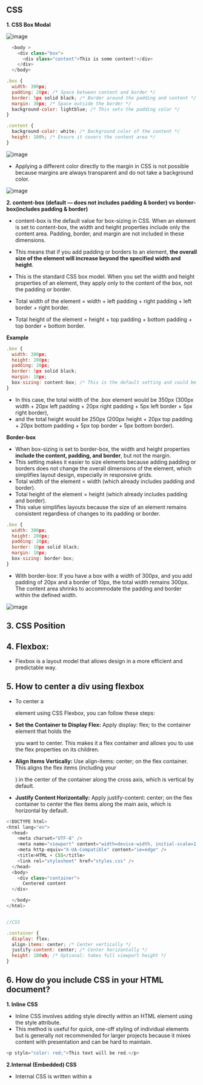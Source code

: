 ## CSS

**1. CSS Box Modal**

![image](https://github.com/venkatdas/Interview_prep/assets/43024084/40355538-838a-4c5b-a6af-1f63f88c6bcd)


```js
  <body >
    <div class="box">
      <div class="content">This is some content!</div>
    </div>
  </body>

.box {
  width: 300px;
  padding: 20px; /* Space between content and border */
  border: 5px solid black; /* Border around the padding and content */
  margin: 30px; /* Space outside the border */
  background-color: lightblue; /* This sets the padding color */
}

.content {
  background-color: white; /* Background color of the content */
  height: 100%; /* Ensure it covers the content area */
}

```

![image](https://github.com/venkatdas/Interview_prep/assets/43024084/d8b2aefc-3064-489f-85d6-f62d56804928)

- Applying a different color directly to the margin in CSS is not possible because margins are always transparent and do not take a background color. 


![image](https://github.com/venkatdas/Interview_prep/assets/43024084/3089a252-3bd4-467a-a459-35e301d92a6b)



**2. content-box (default — does not includes padding & border) vs border-box(includes padding & border)**


- content-box is the default value for box-sizing in CSS. When an element is set to content-box, the width and height properties include only the content area. Padding, border, and margin are not included in these dimensions.
- This means that if you add padding or borders to an element, **the overall size of the element will increase beyond the specified width and height**.

- This is the standard CSS box model. When you set the width and height properties of an element, they apply only to the content of the box, not the padding or border.
- Total width of the element = width + left padding + right padding + left border + right border.
- Total height of the element = height + top padding + bottom padding + top border + bottom border.

**Example**


```js
.box {
  width: 300px;
  height: 200px;
  padding: 20px;
  border: 5px solid black;
  margin: 10px;
  box-sizing: content-box; /* This is the default setting and could be omitted */
}

```

- In this case, the total width of the .box element would be 350px (300px width + 20px left padding + 20px right padding + 5px left border + 5px right border),
- and the total height would be 250px (200px height + 20px top padding + 20px bottom padding + 5px top border + 5px bottom border).


**Border-box**

- When box-sizing is set to border-box, the width and height properties **include the content, padding, and border**, but not the margin.
- This setting makes it easier to size elements because adding padding or borders does not change the overall dimensions of the element, which simplifies layout design, especially in responsive grids.
- Total width of the element = width (which already includes padding and border).
- Total height of the element = height (which already includes padding and border).
- This value simplifies layouts because the size of an element remains consistent regardless of changes to its padding or border.

```js
.box {
  width: 300px;
  height: 200px;
  padding: 20px;
  border: 10px solid black;
  margin: 10px;
  box-sizing: border-box;
}
```

- With border-box: If you have a box with a width of 300px, and you add padding of 20px and a border of 10px, the total width remains 300px. The content area shrinks to accommodate the padding and border within the defined width.

![image](https://github.com/venkatdas/Interview_prep/assets/43024084/d7c1fda8-63f9-4ca7-ba97-ca96e410f83e)

## 3. CSS Position


## 4. Flexbox:

- Flexbox is a layout model that allows design in a more efficient and predictable way.


## 5. How to center a div using flexbox

- To center a <div> element using CSS Flexbox, you can follow these steps:


- **Set the Container to Display Flex:** Apply display: flex; to the container element that holds the <div> you want to center. This makes it a flex container and allows you to use the flex properties on its children.
- **Align Items Vertically:** Use align-items: center; on the flex container. This aligns the flex items (including your <div>) in the center of the container along the cross axis, which is vertical by default.
- **Justify Content Horizontally:** Apply justify-content: center; on the flex container to center the flex items along the main axis, which is horizontal by default.


```js
<!DOCTYPE html>
<html lang="en">
  <head>
    <meta charset="UTF-8" />
    <meta name="viewport" content="width=device-width, initial-scale=1.0" />
    <meta http-equiv="X-UA-Compatible" content="ie=edge" />
    <title>HTML + CSS</title>
    <link rel="stylesheet" href="styles.css" />
  </head>
  <body>
    <div class="container">
      Centered content
  </div>

  </body>
</html>


//CSS

.container {
  display: flex;
  align-items: center; /* Center vertically */
  justify-content: center; /* Center horizontally */
  height: 100vh; /* Optional: takes full viewport height */
}
```


## 6. How do you include CSS in your HTML document?

**1. Inline CSS**
- Inline CSS involves adding style directly within an HTML element using the style attribute.
- This method is useful for quick, one-off styling of individual elements but is generally not recommended for larger projects because it mixes content with presentation and can be hard to maintain.
```js
<p style="color: red;">This text will be red.</p>

```

**2.Internal (Embedded) CSS**

- Internal CSS is written within a <style> tag in the <head> section of the HTML document. This method is suitable for styles that are specific to a single document and allows you to style elements without altering the HTML structure.


```js
<head>
  <style>
    p {
      color: blue;
    }
  </style>
</head>
<body>
  <p>This text will be blue.</p>
</body>

```

**3. External CSS**

- External CSS is the most common and recommended method for including CSS, especially in larger projects. Styles are maintained in separate CSS files which are linked to the HTML document using the <link> tag in the <head> section.
- This method keeps content and presentation separate, making the HTML and CSS easier to read and maintain.

```js
<head>
  <link rel="stylesheet" href="styles.css">
</head>
<body>
  <p>This text will be styled according to the styles.css file.</p>
</body>


//style.css

p {
  color: green;
}

```

## 7. CSS selectors

- CSS selectors are patterns used to select HTML elements in order to apply styles to them.

    **Types of selectors**

```js
/* Selects all paragraphs */
p {
    color: blue;
}

/* Selects elements with class 'highlight' */
.highlight {
    background-color: yellow;
}

/* Selects elements with id 'header' */
#header {
    font-size: 24px;
}
```


- Type Selectors: These target elements based on their HTML tag (e.g., div, p).
- Class Selectors: These target elements based on their class attribute (e.g., .class-name).
- ID Selectors: These target elements based on their ID attribute (e.g., #id-name).

- Attribute Selectors: These target elements based on the presence or value of an attribute (e.g., [type="text"]).This group of selectors gives you different ways to select elements based on the presence of a certain attribute on an element:

- Pseudo-class Selectors: These target elements based on their state (e.g., :hover, :checked).
- Pseudo-element Selectors: These target specific parts of an element (e.g., ::before, ::after).
- Universal Selector: This targets any element (e.g., *).
- Combinators and Descendant Selectors: These define relationships between elements (e.g., >, +, ~, and whitespace).

**Pseudo Class Example**


- Pseudo-classes are keywords that can be added to selectors in CSS to target specific states or elements.


- A pseudo-class is a selector that selects elements that are in a specific state, e.g. they are the first element of their type, or they are being hovered over by the mouse pointer.

  **Example**

- Let's look at a simple example. If we wanted to make the first paragraph in an article larger and bold, we could add a class to that paragraph and then add CSS to that class, as shown in the first example below:

  ![image](https://github.com/venkatdas/Interview_prep/assets/43024084/b1a5b34b-bc91-459b-9d0a-0f2df4bdc0c1)

- As per above Image we have applied a simple class then we have applied styles to that. This is working fine but if we have aneother extra para that need to be added top of the document then, We'd need to move the class over to the new paragraph. Instead of adding the class,
- we could use the :first-child pseudo-class selector — this will always target the first child element in the article, and we will no longer need to edit the HTML

```jsarticle p:first-child {
  font-size: 120%;
  font-weight: bold;
}
```

```js
<!DOCTYPE html>
<html lang="en">
<head>
  <meta charset="UTF-8">
  <meta name="viewport" content="width=device-width, initial-scale=1.0">
  <style>
    /* Styling the list items */
    li {
      margin: 5px;
      padding: 10px;
      border: 1px solid #ccc;
    }

    /* Styling the even list items using :nth-child(even) pseudo-class */
    li:nth-child(even) {
      background-color: #f2f2f2;
    }

    /* Styling the first list item using :first-child pseudo-class */
    li:first-child {
      font-weight: bold;
    }

    /* Styling the last list item using :last-child pseudo-class */
    li:last-child {
      border-bottom: 2px solid #333;
    }

    /* Styling the hovered list item using :hover pseudo-class */
    li:hover {
      background-color: #ddd;
    }
  </style>
</head>
<body>

  <ul>
    <li>Item 1</li>
    <li>Item 2</li>
    <li>Item 3</li>
    <li>Item 4</li>
    <li>Item 5</li>
  </ul>

</body>
</html>
```


- **Pseudo Element Example**
Pseudo-elements in CSS allow you to style a specific part of an element.

- Pseudo-elements behave in a similar way.
- However, they act as if you had added a whole new HTML element into the markup, rather than applying a class to existing elements.

- Pseudo-elements start with a double colon ::. ::before is an example of a pseudo-element.


**Use-case scenario**

- For example, if you wanted to select the first line of a paragraph you could wrap it in a <span> element and use an element selector; however, that would fail if the number of words you had wrapped were longer or shorter than the parent element's width. As we tend not to know how many words will fit on a line — as that will change if the screen width or font-size changes — it is impossible to robustly do this by adding HTML.

- **That is the reason we have to use  The ::first-line pseudo-element selector will do this for you reliably — if the number of words increases or decreases it will still only select the first line.**

![image](https://github.com/venkatdas/Interview_prep/assets/43024084/c0ba8755-9cc7-4575-b835-e41f35c458f7)

___________________
**Example 2**
```js
<!DOCTYPE html>
<html lang="en">
<head>
  <meta charset="UTF-8">
  <meta name="viewport" content="width=device-width, initial-scale=1.0">
  <style>
    /* Styling the first line of each list item */
    li::first-line {
      text-transform: uppercase;
      font-weight: bold;
    }

    /* Styling the first letter of each list item */
    li::first-letter {
      font-size: 150%;
      color: #900;
    }

    /* Styling the marker of the list item (e.g., the bullet or number) */
    li::marker {
      content: "•"; /* Custom marker content */
      color: #ff4500; /* Custom marker color */
      margin-right: 5px; /* Add some spacing between the marker and the text */
    }
  </style>
</head>
<body>

  <ul>
    <li>Item 1 - Lorem ipsum dolor sit amet, consectetur adipiscing elit.</li>
    <li>Item 2 - Fusce tincidunt, justo eget ultrices rhoncus, ligula quam congue lacus.</li>
    <li>Item 3 - Pellentesque habitant morbi tristique senectus et netus et malesuada fames ac turpis egestas.</li>
  </ul>

</body>
</html>
```


## 8. CSS Position

- In CSS, the position property is used to control the positioning of an element within its containing element. The position property can take several values, each affecting the positioning of the element in different ways.
- CSS positioning is a fundamental concept that allows **you to control the layout of elements on your web page**.



**Static Position**

- It's default position does means,
- Elements are positioned according to the normal flow of the document.
- top, right, bottom, and left properties have no effect.

```js
<!DOCTYPE html>
<html lang="en">
  <head>
    <meta charset="UTF-8" />
    <meta name="viewport" content="width=device-width, initial-scale=1.0" />
    <meta http-equiv="X-UA-Compatible" content="ie=edge" />
    <title>HTML + CSS</title>
    <link rel="stylesheet" href="styles.css" />
  </head>
  <body>
   <p class="positioned">Static Element </p>
   <!-- <div class="normal">Normal Box</div> -->
<!-- <div class="relative">Relatively Positioned Box</div> -->

  </body>
</html>

//styles.css

.positioned {
  width: 300px;
  height: 50px;
  background-color: yellow;
  border: 1px solid black;
  top: 20px;
  left: 20px;
  position: static;
}
```

![image](https://github.com/venkatdas/Interview_prep/assets/43024084/e5ceadf3-e4ab-4fd1-83d0-5b1e5da9b8c4)



**2.relative position**

- Positioned relative to its normal(static) position.
- When you use top, right, bottom, or left, it will be adjusted from its normal position.

```js
<!DOCTYPE html>
<html lang="en">
  <head>
    <meta charset="UTF-8" />
    <meta name="viewport" content="width=device-width, initial-scale=1.0" />
    <meta http-equiv="X-UA-Compatible" content="ie=edge" />
    <title>HTML + CSS</title>
    <link rel="stylesheet" href="styles.css" />
  </head>
  <body>
   <p class="positioned">Lorem Ipsum is simply dummy text of the printing and typesetting industry. Lorem Ipsum has been the industry's standard dummy text ever since the 1500s, when an unknown printer took a galley of type and scrambled it to make a type specimen book. It has survived not only. </p>

   <p></p>
<div class="relative">he standard chunk of Lorem Ipsum used since the 1500s is reproduced below for those interested. Sections 1.10.32 and 1.10.33 from "de Finibus Bonorum et Malorum" by Cicero are also reproduced in their exact original form.</div>

  </body>
</html>

//style

.positioned {
  width: 90%;
  height: auto;
  background-color: yellow;
  border: 1px solid black;
  top: 20px;
  left: 20px;
  position: static;
}

.relative {
  position: relative;
  top: 40px;
  left: 70px;
  width: 200px;
  height: auto;
  background-color: lightcoral;
  border: 1px solid black;
}

```

![image](https://github.com/venkatdas/Interview_prep/assets/43024084/42b3a1ef-1d8a-4f32-8e74-09a9ba21f274)



**3.Absolute**

- Absolutely! When an element is set to position: absolute; in CSS, it is removed from the normal document flow, and instead positioned relative to its nearest positioned ancestor. If no such ancestor exists, it positions itself relative to the initial containing block (usually the <html> element).


- **Removed from Normal Flow:** The element does not affect the positioning of other elements nor is it affected by them. This means it doesn't take up space where it would normally be in the document flow.
- **Positioned Relative to Nearest Positioned Ancestor:** If an ancestor element has a position property set to anything other than static (e.g., relative, absolute, fixed), the absolutely positioned element will position itself based on the top, right, bottom, and left properties relative to this ancestor.


```js
<!DOCTYPE html>
<html lang="en">
<head>
<meta charset="UTF-8">
<title>Absolute Positioning Example</title>
<style>
  .relative-container {
    position: relative;
    width: 300px;
    height: 300px;
    background-color: lightblue;
    border: 2px solid black;
  }
  .absolute-box {
    position: absolute;
    top: 50px;
    left: 70px;
    width: 100px;
    height: 100px;
    background-color: lightcoral;
    border: 1px solid black;
  }
</style>
</head>
<body>
<div class="relative-container">
  This is a relatively positioned container.
  <div class="absolute-box">Absolutely positioned box</div>
</div>
</body>
</html>
```

- In this example

- The .relative-container is a <div> with position: relative;. This doesn’t change its position in the document flow, but it becomes a reference point for any absolutely positioned child elements.
- The .absolute-box is a <div> with position: absolute; and positioned 50px from the top and 70px from the left of its parent .relative-container.

![image](https://github.com/venkatdas/Interview_prep/assets/43024084/7b5b0812-8e35-4315-96f1-d5f0455a866c)


**4.fixed** 

- Positioned relative to the viewport, which means it always stays in the same place even if the page is scrolled.
- Ignores the normal flow of the document.

```js
<!DOCTYPE html>
<html lang="en">
<head>
<meta charset="UTF-8">
<title>Fixed Positioning Example</title>
<style>
  .fixed-header {
    position: fixed;
    top: 0;
    left: 0;
    width: 100%;
    background-color: navy;
    color: white;
    text-align: center;
    padding: 10px 0;
    border-bottom: 2px solid yellow;
  }
  .content {
    margin-top: 100px; /* Give enough space to see content below fixed header */
    height: 2000px; /* To demonstrate scrolling */
    background-color: lightgrey;
    padding: 20px;
  }
</style>
</head>
<body>
  <div class="fixed-header">Fixed Header - Always Visible</div>
  <div class="content">
    Scroll down to see the effect of the fixed header.
  </div>
</body>
</html>
```
- The .fixed-header div has position: fixed;, which keeps it at the top of the viewport at all times. This div acts as a header that remains visible as you scroll through the page.
- The .content div has enough margin-top to ensure it starts below the header and extends far enough to allow for scrolling. This setup illustrates how the fixed header stays in place while the content moves beneath it.



**5.sticky**


- Sticky positioning in CSS is a powerful feature that combines aspects of both relative and fixed positioning. An element with position: sticky; behaves like a relatively positioned element until it reaches a certain point during scrolling, at which point it becomes fixed.
- This is typically used for headers, navigation bars, or any component you want to remain visible as you scroll past a certain point.

**How It Works:**
- Relatively Positioned: Initially, the element behaves like it's relatively positioned.
- Becomes Fixed: As you scroll and the element reaches a specified threshold (defined by top, right, bottom, or left), it "sticks" in place and behaves like it's fixed positioned.

```js
<!DOCTYPE html>
<html lang="en">
<head>
<meta charset="UTF-8">
<title>Sticky Positioning Example</title>
<style>
  body, html {
    height: 2000px; /* Ensures there's enough room to scroll */
    margin: 0;
    padding: 0;
  }
  .sticky-sidebar {
    position: -webkit-sticky;
    position: sticky;
    top: 20px; /* Distance from the top of the viewport */
    background-color: yellow;
    padding: 10px;
    width: 200px;
    height: 300px;
    border: 3px solid green;
  }
  .content {
    width: 300px;
    float: right;
    padding: 10px;
    background-color: lightblue;
  }
</style>
</head>
<body>
  <div class="sticky-sidebar">I stick as you scroll!</div>
  <div class="content">Lots of content here to scroll through. Keep scrolling to see the sticky element in action. This content is here to make sure there's enough to scroll through. Scroll down and notice how the yellow sidebar sticks to the top after you scroll 20px down.</div>
</body>
</html>
```

- The .sticky-sidebar is styled with position: sticky; and top: 20px;, which means it will scroll with the content until the viewport’s top edge reaches 20 pixels above the sidebar, at which point it will stick and remain visible as you continue to scroll.
- The .content div is just regular content that makes the page tall enough to scroll. It’s floated to the right to allow the sticky sidebar to show clearly on the left.

            **OR**


```js
<!DOCTYPE html>
<html lang="en">
<head>
<meta charset="UTF-8">
<title>Sticky Positioning Example</title>
<style>
  body, html {
    height: 100%; /* Makes sure the HTML and Body are full height */
    margin: 0;
    padding: 0;
    background-color: #f4f4f4;
  }
  div.sticky {
    position: -webkit-sticky; /* Safari */
    position: sticky;
    top: 0; /* Set the sticky element to stay at the top of the viewport */
    padding: 5px;
    background-color: #cae8ca; /* Light green background */
    border: 2px solid #4CAF50; /* Green border */
  }
  .content {
    padding-bottom: 2000px; /* Provides enough height to scroll */
    padding: 10px;
    background-color: #fff; /* White background for content */
    border: 1px solid #ddd; /* Light grey border */
  }
</style>
</head>
<body>

<p>Try to <b>scroll</b> inside this frame to understand how sticky positioning works.</p>

<div class="sticky">I am sticky!</div>

<div class="content">
  <p>In this example, the sticky element sticks to the top of the page (top: 0), when you reach its scroll position.</p>
  <p>Scroll back up to remove the stickyness.</p>
  <p>Some text to enable scrolling.. Lorem ipsum dolor sit amet, illum definitiones no quo, maluisset concludaturque et eum, altera fabulas ut quo. Atqui causae gloriatur ius te, id agam omnis evertitur eum. Affert laboramus repudiandae nec et. Inciderint efficiantur his ad. Eum no molestiae voluptatibus.</p>
  <p>Some more text to ensure there's ample scrolling space. Lorem ipsum dolor sit amet, consectetur adipiscing elit, sed do eiusmod tempor incididunt ut labore et dolore magna aliqua. Ut enim ad minim veniam, quis nostrud exercitation ullamco laboris nisi ut aliquip ex ea commodo consequat.</p>
</div>

</body>
</html>
```


## 8. CSS Specificity





**If there are two or more CSS rules that point to the same element, the selector with the highest specificity value will "win", and its style declaration will be applied to that HTML element.
Think of specificity as a score/rank that determines which style declaration is ultimately applied to an element.**

- CSS specificity is a crucial concept when working with CSS as it determines which styles are applied to elements based on the rules defined. Here’s a breakdown of how it works and how to calculate it:

**What is CSS Specificity?**
- CSS specificity is a system that browsers use to decide which CSS property values are the most relevant to an element and, therefore, will be applied. Specificity is calculated when multiple CSS rules could apply to an element and there is a need to determine which rule takes precedence.

**How Does CSS Specificity Work?**
- When multiple rules point to the same element, the browser follows these steps to determine which one applies:

- Importance: The !important rule takes highest precedence.
- Specificity: If no rule has the !important declaration, the browser looks at specificity.
- Source Order: If two competing rules have the same specificity, the later rule in the CSS file will be used.


**Calculating Specificity:**
- Specificity is calculated on a per-selector basis and results in a comma-separated list of values, typically viewed as a set of four numbers (a, b, c, d). Here’s how these values are determined:

- a: This value is 1 if the style is inline, 0 otherwise.
- b: This is the count of ID selectors in the selector.
- c: This is the count of class selectors, pseudo-classes, and attribute selectors.
- d: This is the count of type selectors and pseudo-elements.
- The universal selector (*), combinators (+, >, ~, , etc.), and negation pseudo-class (:not()) do not affect specificity.


`#header .menu li.active a { color: blue; }`

- a = 0 (no inline style)
- b = 1 (one ID selector: #header)
- c = 2 (two class selectors: .menu, .active)
- d = 2 (two type selectors: li, a)
- The specificity would be calculated as 0,1,2,2.


**Example**

- In this example, we have used the "p" element as selector, and specified a red color for this element. **The text will be red:**

```js
<!DOCTYPE html>
<html lang="en">
  <head>
    <meta charset="UTF-8" />
    <meta name="viewport" content="width=device-width, initial-scale=1.0" />
    <meta http-equiv="X-UA-Compatible" content="ie=edge" />
    <title>HTML + CSS</title>
    <link rel="stylesheet" href="styles.css" />
  </head>
  <body>
    <p>Hello World!</p>
  </body>
</html>

//css
p {
  color: red;
}
```
**Example 2**
- In this example, we have added a class selector (named "test"), and specified a green color for this class. The text will now be green (even though we have specified a red color for the element selector "p"). This is because the class selector is given higher priority:

```js
 <body>
    <p class="test">Hello World!</p>
  </body>

.test {
  color: green;
}
p {
  color: red;
}
```

**Example 3**

- In this example, we have added the id selector (named "demo"). The text will now be blue, because the id selector is given higher priority:

```js
<html>
<head>
  <style>
    #demo {color: blue;}
    .test {color: green;}
    p {color: red;}
  </style>
</head>
<body>

<p id="demo" class="test">Hello World!</p>

</body>
</html>
```

**Example 4**

- In this example, we have added an inline style for the "p" element. The text will now be pink, because the inline style is given the highest priority:

```js
<html>
<head>
  <style>
    #demo {color: blue;}
    .test {color: green;}
    p {color: red;}
  </style>
</head>
<body>

<p id="demo" class="test" style="color: pink;">Hello World!</p>

</body>
</html>
```

**Specificity Hierarchy**

- Every CSS selector has its place in the specificity hierarchy.

- There are four categories which define the specificity level of a selector:

- `Inline styles - Example: <h1 style="color: pink;">`
- IDs - Example: #navbar
- Classes, pseudo-classes, attribute selectors - Example: .test, :hover, [href]
- Elements and pseudo-elements - Example: h1, ::before


## 9. CSS Display properties

- **CSS display properties control the layout behavior of elements on a web page.** Here are some of the most commonly used values for the display property and examples of how they might be used:

**1.display:block**

- Description: This value makes the element behave like a block-level element, occupying the full width available and starting on a new line.
- `Example: <div>, <p>, <h1> - <h6>,<form>,<header>,<footer>,<section>`

**2. display:inline**

- Description: This value makes the element behave like an inline element, meaning it does not start on a new line and only occupies as much width as necessary.
- Inline elements cant have width and height

`<span>
<a>
<img>
`

**3.inline-block**

- Description: Combines the layout properties of both inline and block elements. The element does not break onto a new line but can have a width and height.
- Example: Custom button styling.

```js
button {
  display: inline-block;
}
```


**Example**

```js

<!DOCTYPE html>
<html lang="en">
  <head>
    <meta charset="UTF-8" />
    <meta name="viewport" content="width=device-width, initial-scale=1.0" />
    <meta http-equiv="X-UA-Compatible" content="ie=edge" />
    <title>HTML + CSS</title>
    <link rel="stylesheet" href="styles.css" />
  </head>
  <body>
    <div id="div1">This is first div</div>
    <span id="span1">This is span</span>
    <img  id="img" src="https://images.unsplash.com/photo-1527903789995-dc8ad2ad6de0?q=80&w=1420&auto=format&fit=crop&ixlib=rb-4.0.3&ixid=M3wxMjA3fDB8MHxwaG90by1wYWdlfHx8fGVufDB8fHx8fA%3D%3D" alt="df">
    <span id="span2">This is span 2</span>
<div id="div2"> This is last Div</div>
  </body>
</html>


#div1 {
  display: block;
  background-color: red;
}

#span1 {
  display: inline;
  background-color: cyan;
}
#span2 {
  display: inline;
  background-color: purple;
}

#div2 {
  display: inline-block;
  background-color: greenyellow;
}
#img {
  width: 80px;
  height: 80px;
}
```



- ![image](https://github.com/venkatdas/Interview_prep/assets/43024084/42453ece-6e1e-4e0e-8e86-11f9de51f294)


